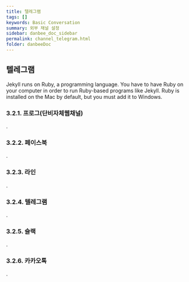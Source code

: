 ```yaml
---
title: 텔레그램
tags: []
keywords: Basic Conversation
summary: 외부 채널 설정
sidebar: danbee_doc_sidebar
permalink: channel_telegram.html
folder: danbeeDoc
---
```


## 텔레그램

Jekyll runs on Ruby, a programming language. You have to have Ruby on your computer in order to run Ruby-based programs like Jekyll. Ruby is installed on the Mac by default, but you must add it to Windows.

### 3.2.1. 프로그(단비자체웹채널)

.

### 3.2.2. 페이스북

.

### 3.2.3. 라인

.

### 3.2.4. 텔레그램

.

### 3.2.5. 슬랙

.

### 3.2.6. 카카오톡
.
